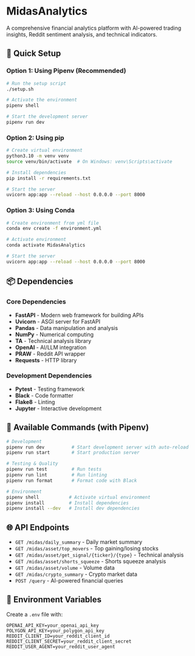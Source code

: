 # MidasAnalytics

A comprehensive financial analytics platform with AI-powered trading insights, Reddit sentiment analysis, and technical indicators.

## 🚀 Quick Setup

### Option 1: Using Pipenv (Recommended)
```bash
# Run the setup script
./setup.sh

# Activate the environment
pipenv shell

# Start the development server
pipenv run dev
```

### Option 2: Using pip
```bash
# Create virtual environment
python3.10 -m venv venv
source venv/bin/activate  # On Windows: venv\Scripts\activate

# Install dependencies
pip install -r requirements.txt

# Start the server
uvicorn app:app --reload --host 0.0.0.0 --port 8000
```

### Option 3: Using Conda
```bash
# Create environment from yml file
conda env create -f environment.yml

# Activate environment
conda activate MidasAnalytics

# Start the server
uvicorn app:app --reload --host 0.0.0.0 --port 8000
```

## 📦 Dependencies

### Core Dependencies
- **FastAPI** - Modern web framework for building APIs
- **Uvicorn** - ASGI server for FastAPI
- **Pandas** - Data manipulation and analysis
- **NumPy** - Numerical computing
- **TA** - Technical analysis library
- **OpenAI** - AI/LLM integration
- **PRAW** - Reddit API wrapper
- **Requests** - HTTP library

### Development Dependencies
- **Pytest** - Testing framework
- **Black** - Code formatter
- **Flake8** - Linting
- **Jupyter** - Interactive development

## 🔧 Available Commands (with Pipenv)

```bash
# Development
pipenv run dev          # Start development server with auto-reload
pipenv run start        # Start production server

# Testing & Quality
pipenv run test         # Run tests
pipenv run lint         # Run linting
pipenv run format       # Format code with Black

# Environment
pipenv shell           # Activate virtual environment
pipenv install         # Install dependencies
pipenv install --dev   # Install dev dependencies
```

## 🌐 API Endpoints

- `GET /midas/daily_summary` - Daily market summary
- `GET /midas/asset/top_movers` - Top gaining/losing stocks
- `GET /midas/asset/get_signal/{ticker}/{type}` - Technical analysis
- `GET /midas/asset/shorts_squeeze` - Shorts squeeze analysis
- `GET /midas/asset/volume` - Volume data
- `GET /midas/crypto_summary` - Crypto market data
- `POST /query` - AI-powered financial queries

## 🔑 Environment Variables

Create a `.env` file with:
```
OPENAI_API_KEY=your_openai_api_key
POLYGON_API_KEY=your_polygon_api_key
REDDIT_CLIENT_ID=your_reddit_client_id
REDDIT_CLIENT_SECRET=your_reddit_client_secret
REDDIT_USER_AGENT=your_reddit_user_agent
```
